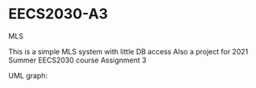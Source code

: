 # EECS2030-A3
MLS

This is a simple MLS system with little DB access
Also a project for 2021 Summer EECS2030 course Assignment 3

UML graph:
